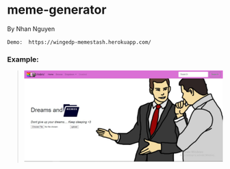 # meme-generator

By Nhan Nguyen
```
Demo:  https://wingedp-memestash.herokuapp.com/
```
### Example:
>![](/public/images/readmeimg.JPG)
